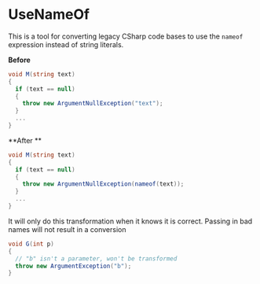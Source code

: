 UseNameOf
====

This is a tool for converting legacy CSharp code bases to use the `nameof` expression instead of string literals.  

**Before**

``` csharp
void M(string text) 
{
  if (text == null) 
  {
    throw new ArgumentNullException("text");
  }
  ...
}
```

**After **

``` csharp
void M(string text) 
{
  if (text == null) 
  {
    throw new ArgumentNullException(nameof(text));
  }
  ...
}
```

It will only do this transformation when it knows it is correct.  Passing in bad names will not result in a conversion

``` csharp
void G(int p)
{
  // "b" isn't a parameter, won't be transformed
  throw new ArgumentException("b");
}
```
